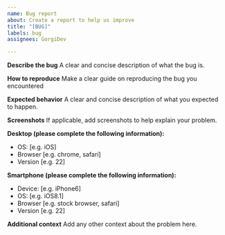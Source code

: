 ```yaml
---
name: Bug report
about: Create a report to help us improve
title: "[BUG]"
labels: bug
assignees: GorgiDev

---
```


**Describe the bug**
A clear and concise description of what the bug is.

**How to reproduce**
Make a clear guide on reproducing the bug you encountered

**Expected behavior**
A clear and concise description of what you expected to happen.

**Screenshots**
If applicable, add screenshots to help explain your problem.

**Desktop (please complete the following information):**
 - OS: [e.g. iOS]
 - Browser [e.g. chrome, safari]
 - Version [e.g. 22]

**Smartphone (please complete the following information):**
 - Device: [e.g. iPhone6]
 - OS: [e.g. iOS8.1]
 - Browser [e.g. stock browser, safari]
 - Version [e.g. 22]

**Additional context**
Add any other context about the problem here.
